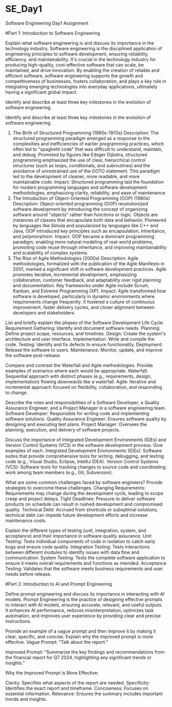 # SE_Day1
Software Engineering Day1 Assignment

#Part 1: Introduction to Software Engineering

Explain what software engineering is and discuss its importance in the technology industry.
Software engineering is the disciplined application of engineering principles to software development, ensuring reliability, efficiency, and maintainability. It's crucial in the technology industry for producing high-quality, cost-effective software that can scale, be maintained, and drive innovation. By enabling the creation of reliable and efficient software, software engineering supports the growth and competitiveness of businesses, fosters collaboration, and plays a key role in integrating emerging technologies into everyday applications, ultimately having a significant global impact.

Identify and describe at least three key milestones in the evolution of software engineering.

Identify and describe at least three key milestones in the evolution of software engineering.
1. The Birth of Structured Programming (1960s-1970s)
Description: The structured programming paradigm emerged as a response to the complexities and inefficiencies of earlier programming practices, which often led to "spaghetti code" that was difficult to understand, maintain, and debug. Promoted by figures like Edsger Dijkstra, structured programming emphasized the use of clear, hierarchical control structures (such as loops, conditionals, and subroutines) and the avoidance of unrestrained use of the GOTO statement. This paradigm led to the development of cleaner, more readable, and more maintainable code.
Impact: Structured programming laid the foundation for modern programming languages and software development methodologies, emphasizing clarity, reliability, and ease of maintenance.
2. The Introduction of Object-Oriented Programming (OOP) (1980s)
Description: Object-oriented programming (OOP) revolutionized software development by introducing the concept of organizing software around "objects" rather than functions or logic. Objects are instances of classes that encapsulate both data and behavior. Pioneered by languages like Simula and popularized by languages like C++ and Java, OOP introduced key principles such as encapsulation, inheritance, and polymorphism.
Impact: OOP became a dominant programming paradigm, enabling more natural modeling of real-world problems, promoting code reuse through inheritance, and improving maintainability and scalability of complex systems.
3. The Rise of Agile Methodologies (2000s)
Description: Agile methodologies, formalized with the publication of the Agile Manifesto in 2001, marked a significant shift in software development practices. Agile promotes iterative, incremental development, emphasizing collaboration, customer feedback, and adaptability over rigid planning and documentation. Key frameworks under Agile include Scrum, Kanban, and Extreme Programming (XP).
Impact: Agile transformed how software is developed, particularly in dynamic environments where requirements change frequently. It fostered a culture of continuous improvement, faster delivery cycles, and closer alignment between developers and stakeholders.

List and briefly explain the phases of the Software Development Life Cycle.
Requirement Gathering: Identify and document software needs.
Planning: Define project scope, resources, and timelines.
Design: Create the system's architecture and user interface.
Implementation: Write and compile the code.
Testing: Identify and fix defects to ensure functionality.
Deployment: Release the software to users.
Maintenance: Monitor, update, and improve the software post-release

Compare and contrast the Waterfall and Agile methodologies. Provide examples of scenarios where each would be appropriate.
Waterfall: Sequential approach with distinct phases (e.g., requirements, design, implementation) flowing downwards like a waterfall.
Agile: Iterative and incremental approach focused on flexibility, collaboration, and responding to change.

Describe the roles and responsibilities of a Software Developer, a Quality Assurance Engineer, and a Project Manager in a software engineering team.
Software Developer: Responsible for writing code and implementing software solutions.
Quality Assurance Engineer: Ensures software quality by designing and executing test plans.
Project Manager: Oversees the planning, execution, and delivery of software projects.


Discuss the importance of Integrated Development Environments (IDEs) and Version Control Systems (VCS) in the software development process. Give examples of each.
Integrated Development Environments (IDEs): Software suites that provide comprehensive tools for writing, debugging, and testing code (e.g., Visual Studio, Eclipse, IntelliJ IDEA).
Version Control Systems (VCS): Software tools for tracking changes to source code and coordinating work among team members (e.g., Git, Subversion).

What are some common challenges faced by software engineers? Provide strategies to overcome these challenges.
Changing Requirements: Requirements may change during the development cycle, leading to scope creep and project delays.
Tight Deadlines: Pressure to deliver software products on schedule can result in rushed development and compromised quality.
Technical Debt: Accrued from shortcuts or suboptimal solutions, technical debt can impede future development efforts and increase maintenance costs.

Explain the different types of testing (unit, integration, system, and acceptance) and their importance in software quality assurance.
Unit Testing: Tests individual components of code in isolation to catch early bugs and ensure code quality.
Integration Testing: Tests interactions between different modules to identify issues with data flow and communication.
System Testing: Tests the complete software application to ensure it meets overall requirements and functions as intended.
Acceptance Testing: Validates that the software meets business requirements and user needs before release.

#Part 2: Introduction to AI and Prompt Engineering


Define prompt engineering and discuss its importance in interacting with AI models.
Prompt Engineering is the practice of designing effective prompts to interact with AI models, ensuring accurate, relevant, and useful outputs. It enhances AI performance, reduces misinterpretation, optimizes task automation, and improves user experience by providing clear and precise instructions.

Provide an example of a vague prompt and then improve it by making it clear, specific, and concise. Explain why the improved prompt is more effective.
Vague Prompt: “Talk about the report.”

Improved Prompt: “Summarize the key findings and recommendations from the financial report for Q7 2024, highlighting any significant trends or insights.”

Why the Improved Prompt is More Effective:

Clarity: Specifies what aspects of the report are needed.
Specificity: Identifies the exact report and timeframe.
Conciseness: Focuses on essential information.
Relevance: Ensures the summary includes important trends and insights.
